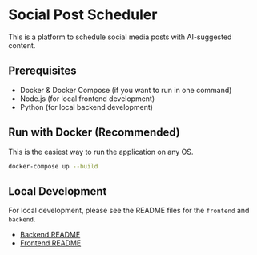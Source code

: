 # Social Post Scheduler

This is a platform to schedule social media posts with AI-suggested content.

## Prerequisites

- Docker & Docker Compose (if you want to run in one command)
- Node.js (for local frontend development)
- Python (for local backend development)

## Run with Docker (Recommended)

This is the easiest way to run the application on any OS.

```bash
docker-compose up --build
```

## Local Development

For local development, please see the README files for the `frontend` and `backend`.

- [Backend README](./backend/README.md)
- [Frontend README](./frontend/README.md)
